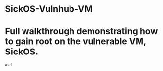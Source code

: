 # SickOS-Vulnhub-VM
# Full walkthrough demonstrating how to gain root on the vulnerable VM, SickOS.
```asd```
